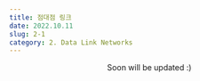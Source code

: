```yaml
---
title: 점대점 링크
date: 2022.10.11
slug: 2-1
category: 2. Data Link Networks
---
```


<center>
Soon will be updated :)
</center>